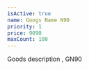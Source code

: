 ```yaml
---
isActive: true
name: Googs Name N90
priority: 1
price: 9090
maxCount: 100
---
```


Goods description , GN90